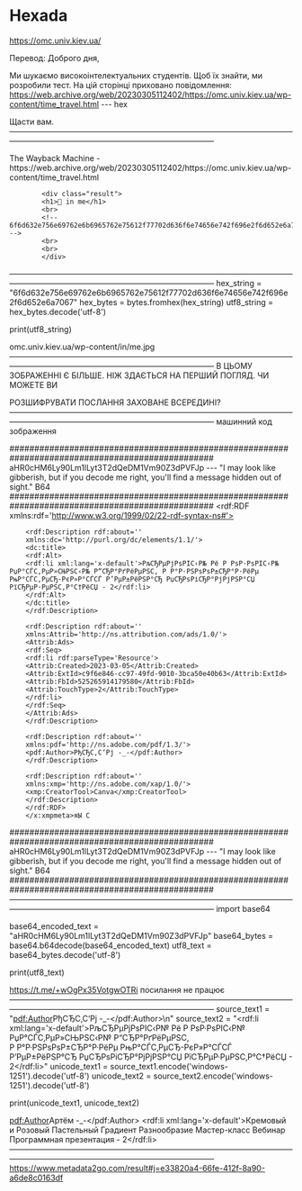 # Hexada
https://omc.univ.kiev.ua/

<!--
 ___  ________ ________     
|\  \|\     \\_____  \    
\ \  \ \  \|\  \|___/  /|   
 \ \  \ \   ____\  /  / /   
  \ \  \ \  \___| /  /_/  
   \ \__\ \__\   |\________\
    \||\||    \|_______|


Greetings,

We are looking for highly intelligent students. To find them, we have devised a test. There is a message hidden in the webpage: https://web.archive.org/web/20230305112402/https://omc.univ.kiev.ua/wp-content/time_travel.html  ---  hex

Good luck.

-->

Перевод: Доброго дня,

Ми шукаємо високоінтелектуальних студентів. Щоб їх знайти, ми розробили тест. На цій сторінці приховано повідомлення: https://web.archive.org/web/20230305112402/https://omc.univ.kiev.ua/wp-content/time_travel.html --- hex

Щасти вам.
——————————————————————————————————————————————————————————————
<body><!-- BEGIN WAYBACK TOOLBAR INSERT -->
<script>__wm.rw(0);</script>
<div id="wm-ipp-base" lang="en" style="display: block; direction: ltr;">
</div><div id="wm-ipp-print">The Wayback Machine - https://web.archive.org/web/20230305112402/https://omc.univ.kiev.ua/wp-content/time_travel.html</div>
<script type="text/javascript">//<![CDATA[
__wm.bt(700,27,25,2,"web","https://omc.univ.kiev.ua/wp-content/time_travel.html","20230305112402",1996,"/_static/",["/_static/css/banner-styles.css?v=S1zqJCYt","/_static/css/iconochive.css?v=qtvMKcIJ"], false);
  __wm.rw(1);
//]]></script>
<!-- END WAYBACK TOOLBAR INSERT -->
 
            <div class="result">
            <h1>🔐 in me</h1>
            <br>
            <!-- 6f6d632e756e69762e6b6965762e75612f77702d636f6e74656e742f696e2f6d652e6a7067 -->
            <br>
            <br>
            </div>   
</body>
——————————————————————————————————————————————————————————————
hex_string = "6f6d632e756e69762e6b6965762e75612f77702d636f6e74656e742f696e2f6d652e6a7067"
hex_bytes = bytes.fromhex(hex_string)
utf8_string = hex_bytes.decode('utf-8')

print(utf8_string)

omc.univ.kiev.ua/wp-content/in/me.jpg
——————————————————————————————————————————————————————————————
В ЦЬОМУ ЗОБРАЖЕННІ Є БІЛЬШЕ.
НІЖ ЗДАЄТЬСЯ НА ПЕРШИЙ ПОГЛЯД. ЧИ МОЖЕТЕ ВИ

РОЗШИФРУВАТИ ПОСЛАННЯ
ЗАХОВАНЕ ВСЕРЕДИНІ?
——————————————————————————————————————————————————————————————
машинний код зображення

#################################################################################################
aHR0cHM6Ly90Lm1lLyt3T2dQeDM1Vm90Z3dPVFJp --- "I may look like gibberish, but if you decode me right, you'll find a message hidden out of sight." B64
#################################################################################################
        <rdf:RDF xmlns:rdf='http://www.w3.org/1999/02/22-rdf-syntax-ns#'>

        <rdf:Description rdf:about=''
        xmlns:dc='http://purl.org/dc/elements/1.1/'>
        <dc:title>
        <rdf:Alt>
        <rdf:li xml:lang='x-default'>РљСЂРµРјРѕРІС‹Р№ Рё Р РѕР·РѕРІС‹Р№ РџР°СЃС‚РµР»СЊРЅС‹Р№ Р“СЂР°РґРёРµРЅС‚ Р Р°Р·РЅРѕРѕР±СЂР°Р·РёРµ РњР°СЃС‚РµСЂ-РєР»Р°СЃСЃ Р’РµР±РёРЅР°СЂ РџСЂРѕРіСЂР°РјРјРЅР°СЏ РїСЂРµР·РµРЅС‚Р°С†РёСЏ - 2</rdf:li>
        </rdf:Alt>
        </dc:title>
        </rdf:Description>

        <rdf:Description rdf:about=''
        xmlns:Attrib='http://ns.attribution.com/ads/1.0/'>
        <Attrib:Ads>
        <rdf:Seq>
        <rdf:li rdf:parseType='Resource'>
        <Attrib:Created>2023-03-05</Attrib:Created>
        <Attrib:ExtId>c9f6e846-cc97-49fd-9010-3bca50e40b63</Attrib:ExtId>
        <Attrib:FbId>525265914179580</Attrib:FbId>
        <Attrib:TouchType>2</Attrib:TouchType>
        </rdf:li>
        </rdf:Seq>
        </Attrib:Ads>
        </rdf:Description>

        <rdf:Description rdf:about=''
        xmlns:pdf='http://ns.adobe.com/pdf/1.3/'>
        <pdf:Author>РђСЂС‚С‘Рј -_-</pdf:Author>
        </rdf:Description>

        <rdf:Description rdf:about=''
        xmlns:xmp='http://ns.adobe.com/xap/1.0/'>
        <xmp:CreatorTool>Canva</xmp:CreatorTool>
        </rdf:Description>
        </rdf:RDF>
        </x:xmpmeta>яЫ C               
 
#################################################################################################
aHR0cHM6Ly90Lm1lLyt3T2dQeDM1Vm90Z3dPVFJp --- "I may look like gibberish, but if you decode me right, you'll find a message hidden out of sight." B64
#################################################################################################
——————————————————————————————————————————————————————————————
import base64

base64_encoded_text = "aHR0cHM6Ly90Lm1lLyt3T2dQeDM1Vm90Z3dPVFJp"
base64_bytes = base64.b64decode(base64_encoded_text)
utf8_text = base64_bytes.decode('utf-8')

print(utf8_text)

https://t.me/+wOgPx35VotgwOTRi
посилання не працює
——————————————————————————————————————————————————————————————
source_text1 = "<pdf:Author>РђСЂС‚С‘Рј -_-</pdf:Author>\n"
source_text2 = "<rdf:li xml:lang='x-default'>РљСЂРµРјРѕРІС‹Р№ Рё Р РѕР·РѕРІС‹Р№ РџР°СЃС‚РµР»СЊРЅС‹Р№ Р“СЂР°РґРёРµРЅС‚ Р Р°Р·РЅРѕРѕР±СЂР°Р·РёРµ РњР°СЃС‚РµСЂ-РєР»Р°СЃСЃ Р’РµР±РёРЅР°СЂ РџСЂРѕРіСЂР°РјРјРЅР°СЏ РїСЂРµР·РµРЅС‚Р°С†РёСЏ - 2</rdf:li>"
unicode_text1 = source_text1.encode('windows-1251').decode('utf-8')
unicode_text2 = source_text2.encode('windows-1251').decode('utf-8')

print(unicode_text1, unicode_text2)

<pdf:Author>Артём -_-</pdf:Author>
<rdf:li xml:lang='x-default'>Кремовый и Розовый Пастельный Градиент Разнообразие Мастер-класс Вебинар Программная презентация - 2</rdf:li>
——————————————————————————————————————————————————————————————
https://www.metadata2go.com/result#j=e33820a4-66fe-412f-8a90-a6de8c0163df
